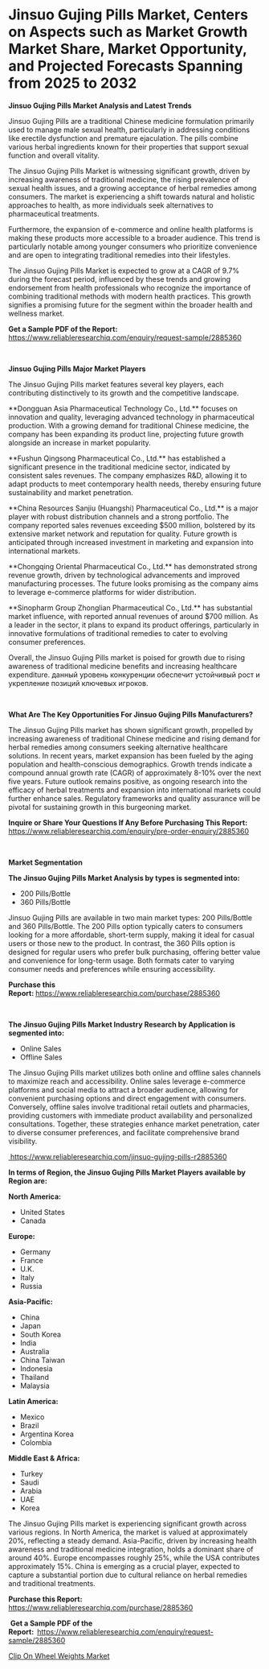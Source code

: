 <p><h1>Jinsuo Gujing Pills Market, Centers on Aspects such as Market Growth Market Share, Market Opportunity, and Projected Forecasts Spanning from 2025 to 2032</h1></p><p><strong>Jinsuo Gujing Pills Market Analysis and Latest Trends</strong></p>
<p><p>Jinsuo Gujing Pills are a traditional Chinese medicine formulation primarily used to manage male sexual health, particularly in addressing conditions like erectile dysfunction and premature ejaculation. The pills combine various herbal ingredients known for their properties that support sexual function and overall vitality.</p><p>The Jinsuo Gujing Pills Market is witnessing significant growth, driven by increasing awareness of traditional medicine, the rising prevalence of sexual health issues, and a growing acceptance of herbal remedies among consumers. The market is experiencing a shift towards natural and holistic approaches to health, as more individuals seek alternatives to pharmaceutical treatments. </p><p>Furthermore, the expansion of e-commerce and online health platforms is making these products more accessible to a broader audience. This trend is particularly notable among younger consumers who prioritize convenience and are open to integrating traditional remedies into their lifestyles. </p><p>The Jinsuo Gujing Pills Market is expected to grow at a CAGR of 9.7% during the forecast period, influenced by these trends and growing endorsement from health professionals who recognize the importance of combining traditional methods with modern health practices. This growth signifies a promising future for the segment within the broader health and wellness market.</p></p>
<p><strong>Get a Sample PDF of the Report:&nbsp;</strong> <a href="https://www.reliableresearchiq.com/enquiry/request-sample/2885360?utm_campaign=2335&utm_medium=2&utm_source=Github&utm_content=ia&utm_term=13032025&utm_id=jinsuo-gujing-pills">https://www.reliableresearchiq.com/enquiry/request-sample/2885360</a></p>
<p>&nbsp;</p>
<p><strong>Jinsuo Gujing Pills Major Market Players</strong></p>
<p><p>The Jinsuo Gujing Pills market features several key players, each contributing distinctively to its growth and the competitive landscape. </p><p>**Dongguan Asia Pharmaceutical Technology Co., Ltd.** focuses on innovation and quality, leveraging advanced technology in pharmaceutical production. With a growing demand for traditional Chinese medicine, the company has been expanding its product line, projecting future growth alongside an increase in market popularity.</p><p>**Fushun Qingsong Pharmaceutical Co., Ltd.** has established a significant presence in the traditional medicine sector, indicated by consistent sales revenues. The company emphasizes R&D, allowing it to adapt products to meet contemporary health needs, thereby ensuring future sustainability and market penetration.</p><p>**China Resources Sanjiu (Huangshi) Pharmaceutical Co., Ltd.** is a major player with robust distribution channels and a strong portfolio. The company reported sales revenues exceeding $500 million, bolstered by its extensive market network and reputation for quality. Future growth is anticipated through increased investment in marketing and expansion into international markets.</p><p>**Chongqing Oriental Pharmaceutical Co., Ltd.** has demonstrated strong revenue growth, driven by technological advancements and improved manufacturing processes. The future looks promising as the company aims to leverage e-commerce platforms for wider distribution.</p><p>**Sinopharm Group Zhonglian Pharmaceutical Co., Ltd.** has substantial market influence, with reported annual revenues of around $700 million. As a leader in the sector, it plans to expand its product offerings, particularly in innovative formulations of traditional remedies to cater to evolving consumer preferences.</p><p>Overall, the Jinsuo Gujing Pills market is poised for growth due to rising awareness of traditional medicine benefits and increasing healthcare expenditure. данный уровень конкуренции обеспечит устойчивый рост и укрепление позиций ключевых игроков.</p></p>
<p>&nbsp;</p>
<p><strong>What Are The Key Opportunities For Jinsuo Gujing Pills Manufacturers?</strong></p>
<p><p>The Jinsuo Gujing Pills market has shown significant growth, propelled by increasing awareness of traditional Chinese medicine and rising demand for herbal remedies among consumers seeking alternative healthcare solutions. In recent years, market expansion has been fueled by the aging population and health-conscious demographics. Growth trends indicate a compound annual growth rate (CAGR) of approximately 8-10% over the next five years. Future outlook remains positive, as ongoing research into the efficacy of herbal treatments and expansion into international markets could further enhance sales. Regulatory frameworks and quality assurance will be pivotal for sustaining growth in this burgeoning market.</p></p>
<p><strong>Inquire or Share Your Questions If Any Before Purchasing This Report:</strong> <a href="https://www.reliableresearchiq.com/enquiry/pre-order-enquiry/2885360?utm_campaign=2335&utm_medium=2&utm_source=Github&utm_content=ia&utm_term=13032025&utm_id=jinsuo-gujing-pills">https://www.reliableresearchiq.com/enquiry/pre-order-enquiry/2885360</a></p>
<p>&nbsp;</p>
<p><strong>Market Segmentation</strong></p>
<p><strong>The Jinsuo Gujing Pills Market Analysis by types is segmented into:</strong></p>
<p><ul><li>200 Pills/Bottle</li><li>360 Pills/Bottle</li></ul></p>
<p><p>Jinsuo Gujing Pills are available in two main market types: 200 Pills/Bottle and 360 Pills/Bottle. The 200 Pills option typically caters to consumers looking for a more affordable, short-term supply, making it ideal for casual users or those new to the product. In contrast, the 360 Pills option is designed for regular users who prefer bulk purchasing, offering better value and convenience for long-term usage. Both formats cater to varying consumer needs and preferences while ensuring accessibility.</p></p>
<p><strong>Purchase this Report:&nbsp;</strong><a href="https://www.reliableresearchiq.com/purchase/2885360?utm_campaign=2335&utm_medium=2&utm_source=Github&utm_content=ia&utm_term=13032025&utm_id=jinsuo-gujing-pills">https://www.reliableresearchiq.com/purchase/2885360</a></p>
<p>&nbsp;</p>
<p><strong>The Jinsuo Gujing Pills Market Industry Research by Application is segmented into:</strong></p>
<p><ul><li>Online Sales</li><li>Offline Sales</li></ul></p>
<p><p>The Jinsuo Gujing Pills market utilizes both online and offline sales channels to maximize reach and accessibility. Online sales leverage e-commerce platforms and social media to attract a broader audience, allowing for convenient purchasing options and direct engagement with consumers. Conversely, offline sales involve traditional retail outlets and pharmacies, providing customers with immediate product availability and personalized consultations. Together, these strategies enhance market penetration, cater to diverse consumer preferences, and facilitate comprehensive brand visibility.</p></p>
<p><a href="https://www.reliableresearchiq.com/jinsuo-gujing-pills-r2885360?utm_campaign=2335&utm_medium=2&utm_source=Github&utm_content=ia&utm_term=13032025&utm_id=jinsuo-gujing-pills">&nbsp;https://www.reliableresearchiq.com/jinsuo-gujing-pills-r2885360</a></p>
<p><strong>In terms of Region, the Jinsuo Gujing Pills Market Players available by Region are:</strong></p>
<p>
    <p> <strong> North America: </strong>
        <ul>
            <li>United States</li>
            <li>Canada</li>
        </ul>
        </p> 
    <p> <strong> Europe: </strong>
        <ul>
            <li>Germany</li>
            <li>France</li>
            <li>U.K.</li>
            <li>Italy</li>
            <li>Russia</li>
        </ul>
        </p> 
    <p> <strong> Asia-Pacific: </strong>
        <ul>
            <li>China</li>
            <li>Japan</li>
            <li>South Korea</li>
            <li>India</li>
            <li>Australia</li>
            <li>China Taiwan</li>
            <li>Indonesia</li>
            <li>Thailand</li>
            <li>Malaysia</li>
        </ul>
        </p> 
    <p> <strong> Latin America: </strong>
        <ul>
            <li>Mexico</li>
            <li>Brazil</li>
            <li>Argentina Korea</li>
            <li>Colombia</li>
        </ul>
        </p> 
    <p> <strong> Middle East & Africa: </strong>
        <ul>
            <li>Turkey</li>
            <li>Saudi</li>
            <li>Arabia</li>
            <li>UAE</li>
            <li>Korea</li>
        </ul>
    </p>
    </p>
<p><p>The Jinsuo Gujing Pills market is experiencing significant growth across various regions. In North America, the market is valued at approximately 20%, reflecting a steady demand. Asia-Pacific, driven by increasing health awareness and traditional medicine integration, holds a dominant share of around 40%. Europe encompasses roughly 25%, while the USA contributes approximately 15%. China is emerging as a crucial player, expected to capture a substantial portion due to cultural reliance on herbal remedies and traditional treatments.</p></p>
<p><strong>Purchase this Report: </strong><a href="https://www.reliableresearchiq.com/purchase/2885360?utm_campaign=2335&utm_medium=2&utm_source=Github&utm_content=ia&utm_term=13032025&utm_id=jinsuo-gujing-pills">https://www.reliableresearchiq.com/purchase/2885360</a></p>
<p>&nbsp;<strong>Get a Sample PDF of the Report:&nbsp;&nbsp;</strong><a href="https://www.reliableresearchiq.com/enquiry/request-sample/2885360?utm_campaign=2335&utm_medium=2&utm_source=Github&utm_content=ia&utm_term=13032025&utm_id=jinsuo-gujing-pills">https://www.reliableresearchiq.com/enquiry/request-sample/2885360</a></p>
<p><strong></strong></p>
<p><p><a href="https://github.com/norbeludie83/Market-Research-Report-List-1/blob/main/clip-on-wheel-weights-market.md?utm_campaign=2335&utm_medium=2&utm_source=Github&utm_content=ia&utm_term=13032025&utm_id=jinsuo-gujing-pills">Clip On Wheel Weights Market</a></p></p>